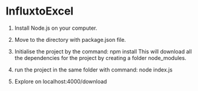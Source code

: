 # InfluxtoExcel
1. Install Node.js on your computer.

2. Move to the directory with package.json file.
3. Initialise the project by the command: npm install
This will download all the dependencies for the project by creating a folder node_modules.
4. run the project in the same folder with command: node index.js
6. Explore on localhost:4000/download
